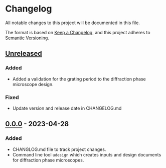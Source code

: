 # Changelog

All notable changes to this project will be documented in this file.

The format is based on [Keep a Changelog](https://keepachangelog.com/en/1.0.0/),
and this project adheres to [Semantic Versioning](https://semver.org/spec/v2.0.0.html).

## [Unreleased]

### Added

- Added a validation for the grating period to the diffraction phase microscope design.

### Fixed

- Update version and release date in CHANGELOG.md

## [0.0.0] - 2023-04-28

### Added

- CHANGLOG.md file to track project changes.
- Command line tool `udesign` which creates inputs and design documents for diffraction phase microscopes.

[Unreleased]: https://github.com/kmdouglass/micro-designer/compare/v0.0.0...HEAD
[0.0.0]: https://github.com/kmdouglass/micro-designer/releases/tag/v0.0.0
